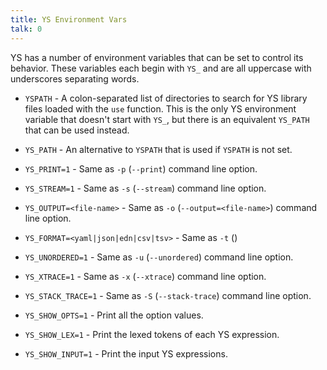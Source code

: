 ```yaml
---
title: YS Environment Vars
talk: 0
---
```


YS has a number of environment variables that can be set to control its
behavior.
These variables each begin with `YS_` and are all uppercase with underscores
separating words.

* `YSPATH` - A colon-separated list of directories to search for YS library
  files loaded with the `use` function.
  This is the only YS environment variable that doesn't start with `YS_`, but
  there is an equivalent `YS_PATH` that can be used instead.

* `YS_PATH` - An alternative to `YSPATH` that is used if `YSPATH` is not set.

* `YS_PRINT=1` - Same as `-p` (`--print`) command line option.

* `YS_STREAM=1` - Same as `-s` (`--stream`) command line option.

* `YS_OUTPUT=<file-name>` - Same as `-o` (`--output=<file-name>`) command line
  option.

* `YS_FORMAT=<yaml|json|edn|csv|tsv>` - Same as `-t` ()

* `YS_UNORDERED=1` - Same as `-u` (`--unordered`) command line option.

* `YS_XTRACE=1` - Same as `-x` (`--xtrace`) command line option.

* `YS_STACK_TRACE=1` - Same as `-S` (`--stack-trace`) command line option.

* `YS_SHOW_OPTS=1` - Print all the option values.

* `YS_SHOW_LEX=1` - Print the lexed tokens of each YS expression.

* `YS_SHOW_INPUT=1` - Print the input YS expressions.
